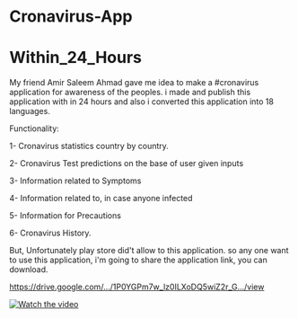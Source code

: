 # Cronavirus-App
# Within_24_Hours

My friend Amir Saleem Ahmad gave me idea to make a #cronavirus application for awareness of the peoples.
i made and publish this application with in 24 hours and also i converted this application into 18 languages.

Functionality:

1- Cronavirus statistics country by country.

2- Cronavirus Test predictions on the base of user given inputs

3- Information related to Symptoms

4- Information related to, in case anyone infected

5- Information for Precautions

6- Cronavirus History.

But, Unfortunately play store did't allow to this application.
so any one want to use this application, i'm going to share the application link, you can download.

https://drive.google.com/…/1P0YGPm7w_lz0ILXoDQ5wiZ2r_G…/view

[![Watch the video](https://img.youtube.com/vi/sRdOru9Gco8/0.jpg)](https://youtu.be/sRdOru9Gco8)
